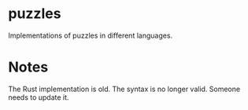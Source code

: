 puzzles
=======

Implementations of puzzles in different languages.

Notes
=======

The Rust implementation is old.  The syntax is no longer valid.  Someone needs to update it.
